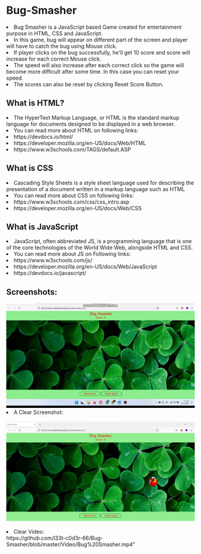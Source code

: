 # Bug-Smasher
<li> Bug Smasher is a JavaScript based Game created for entertainment purpose in HTML, CSS and JavaScript. 
<li> In this game, bug will appear on different part of the screen and player will have to catch the bug using Mouse click.
<li> If player clicks on the bug successfully, he'll get 10 score and score will increase for each correct Mouse click.
<li> The speed will also increase after each correct click so the game will become more difficult after some time. In this case you can reset your speed.
<li> The scores can also be reset by clicking Reset Score Button.

## What is HTML?
<li> The HyperText Markup Language, or HTML is the standard markup language for documents designed to be displayed in a web browser.
<li> You can read more about HTML on following links:
<li> https://devdocs.io/html/
<li> https://developer.mozilla.org/en-US/docs/Web/HTML
<li> https://www.w3schools.com/TAGS/default.ASP

## What is CSS
<li> Cascading Style Sheets is a style sheet language used for describing the presentation of a document written in a markup language such as HTML
<li> You can read more about CSS on following links:
<li> https://www.w3schools.com/css/css_intro.asp
<li> https://developer.mozilla.org/en-US/docs/Web/CSS

## What is JavaScript
<li> JavaScript, often abbreviated JS, is a programming language that is one of the core technologies of the World Wide Web, alongside HTML and CSS.
<li> You can read more about JS on Following links: 
<li> https://www.w3schools.com/js/
<li> https://developer.mozilla.org/en-US/docs/Web/JavaScript
<li> https://devdocs.io/javascript/

## Screenshots:
<img src="https://github.com/l33t-c0d3r-66/Bug-Smasher/blob/master/images/Bug%20Smasher.gif">

<li> A Clear Screenshot: <br>
<br>
<img src="https://github.com/l33t-c0d3r-66/Bug-Smasher/blob/master/Video/1.png">
<br><br>
<li> Clear Video: <br>
https://github.com/l33t-c0d3r-66/Bug-Smasher/blob/master/Video/Bug%20Smasher.mp4"


